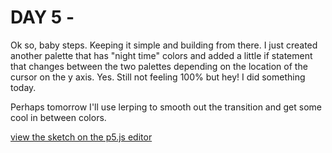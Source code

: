 # DAY 5 - 

Ok so, baby steps. Keeping it simple and building from there. I just created another palette that has "night time" colors and added a little if statement that changes between the two palettes depending on the location of the cursor on the y axis. Yes. Still not feeling 100% but hey! I did something today. 

Perhaps tomorrow I'll use lerping to smooth out the transition and get some cool in between colors. 

[view the sketch on the p5.js editor](https://editor.p5js.org/zoe.bachman/sketches/6_vnuqD8Z)





